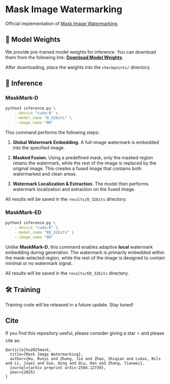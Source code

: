 # Mask Image Watermarking

Official implementation of [Mask Image Watermarking](http://arxiv.org/abs/2504.12739).

## 🔗 Model Weights

We provide pre-trained model weights for inference. You can download them from the following link: **[Download Model Weights](https://huggingface.co/Runyi-Hu/MaskMark)**.

After downloading, place the weights into the `checkpoints/` directory.

## 🚀 Inference

### MaskMark-D

```bash
python3 inference.py \
    --device "cuda:0" \
    --model_name "D_32bits" \
    --image_name "00"
```

This command performs the following steps:

1. **Global Watermark Embedding.** A full-image watermark is embedded into the specified image.

2. **Masked Fusion.** Using a predefined mask, only the masked region retains the watermark, while the rest of the image is replaced by the original image. This creates a fused image that contains both watermarked and clean areas.

3. **Watermark Localization & Extraction.** The model then performs watermark localization and extraction on the fused image.

All results will be saved in the `results/D_32bits` directory.

### MaskMark-ED

```bash
python3 inference.py \
    --device "cuda:0" \
    --model_name "ED_32bits" \
    --image_name "00"
```
Unlike **MaskMark-D**, this command enables adaptive **local** watermark embedding during generation. The watermark is primarily embedded within the mask-selected region, while the rest of the image is designed to contain minimal or no watermark signal.

All results will be saved in the `results/ED_32bits` directory.

## 🛠️ Training
Training code will be released in a future update. Stay tuned!

## Cite
If you find this repository useful, please consider giving a star ⭐ and please cite as:
```
@article{hu2025mask,
  title={Mask Image Watermarking},
  author={Hu, Runyi and Zhang, Jie and Zhao, Shiqian and Lukas, Nils and Li, Jiwei and Guo, Qing and Qiu, Han and Zhang, Tianwei},
  journal={arXiv preprint arXiv:2504.12739},
  year={2025}
}
```
